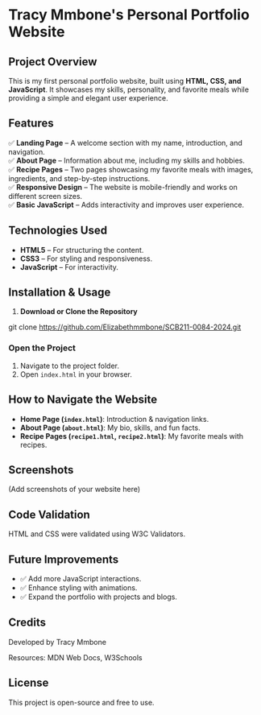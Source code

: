 # Tracy Mmbone's Personal Portfolio Website  

## Project Overview  
This is my first personal portfolio website, built using **HTML, CSS, and JavaScript**. It showcases my skills, personality, and favorite meals while providing a simple and elegant user experience.  

## Features  
✅ **Landing Page** – A welcome section with my name, introduction, and navigation.  
✅ **About Page** – Information about me, including my skills and hobbies.  
✅ **Recipe Pages** – Two pages showcasing my favorite meals with images, ingredients, and step-by-step instructions.  
✅ **Responsive Design** – The website is mobile-friendly and works on different screen sizes.  
✅ **Basic JavaScript** – Adds interactivity and improves user experience.  

## Technologies Used  
- **HTML5** – For structuring the content.  
- **CSS3** – For styling and responsiveness.  
- **JavaScript** – For interactivity.  


## Installation & Usage  
1. **Download or Clone the Repository**  

git clone https://github.com/Elizabethmmbone/SCB211-0084-2024.git


### Open the Project
1. Navigate to the project folder.
2. Open `index.html` in your browser.

## How to Navigate the Website

- **Home Page (`index.html`)**: Introduction & navigation links.
- **About Page (`about.html`)**: My bio, skills, and fun facts.
- **Recipe Pages (`recipe1.html`, `recipe2.html`)**: My favorite meals with recipes.

## Screenshots

(Add screenshots of your website here)

## Code Validation

HTML and CSS were validated using W3C Validators.

## Future Improvements

- ✅ Add more JavaScript interactions.
- ✅ Enhance styling with animations.
- ✅ Expand the portfolio with projects and blogs.

## Credits

Developed by Tracy Mmbone

Resources: MDN Web Docs, W3Schools

## License

This project is open-source and free to use.

